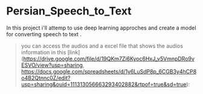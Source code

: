 # Persian_Speech_to_Text
In this project i'll attemp to use deep learning approches and create a model for converting speech to text .
> you can access the audios and a excel file that shows the audios information in this [link](https://drive.google.com/file/d/19QKm7Zi6Kyoc6HxJ_v5VmnpDRo9vESVO/view?usp=sharing, https://docs.google.com/spreadsheets/d/1y6LuSdP8p_6CGB3y4hCP8o4B2Qtnnc0Z/edit?usp=sharing&ouid=111313056663293402882&rtpof=true&sd=true):
